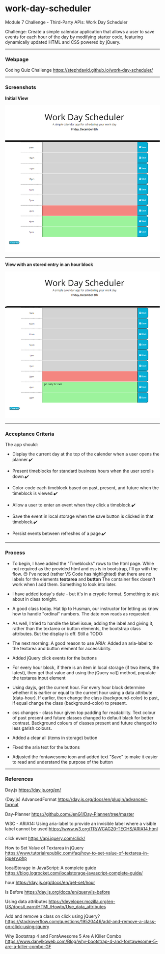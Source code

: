 # work-day-scheduler
Module 7 Challenge - Third-Party APIs: Work Day Scheduler

Challenge: Create a simple calendar application that allows a user to save events for each hour of the day by modifying starter code, featuring dynamically updated HTML and CSS powered by jQuery.

---

### Webpage

Coding Quiz Challenge
https://stephdavid.github.io/work-day-scheduler/

---

### Screenshots


**Initial View**

![initial view ](work-day-scheduler.png)

---

**View with an stored entry in an hour block**

![one stored entry view ](work-day-scheduler2.png)

---


### Acceptance Criteria

The app should:

* Display the current day at the top of the calender when a user opens the planner.✔️
 
* Present timeblocks for standard business hours when the user scrolls down.✔️
 
* Color-code each timeblock based on past, present, and future when the timeblock is viewed.✔️
 
* Allow a user to enter an event when they click a timeblock.✔️

* Save the event in local storage when the save button is clicked in that timeblock.✔️

* Persist events between refreshes of a page.✔️

---

### Process

* To begin, I have added the "Timeblocks" rows to the html page. While not required as the provided html and css is in bootstrap, I'll go with the flow. 😊 I've noted (rather VS Code has highlighted) that there are no labels for the elements **textarea** and **button** The container flex doesn't work when I add them. Something to look into later.

* I have added today's date - but it's in a cryptic format. Something to ask about in class tonight.

* A good class today. Hat tip to Husman, our instructor for letting us know how to handle "ordinal" numbers. The date now reads as requested.

* As well, I tried to handle the label issue, adding the label and giving it, rather than the textarea or button elements, the bootstrap class attributes. But the display is off. Still a TODO:

* The next morning: A good reason to use ARIA: Added an aria-label to the textarea and button element for accessibility.

* Added jQuery click events for the buttons

* For every hour block, if there is an item in local storage (if two items, the latest), then get that value and using the jQuery val() method, populate the textarea input element

+ Using dayjs, get the current hour. For every hour block determine whether it is earlier or equal to the current hour using a data attribute (data-hour). If earlier, then change the class (background-color) to past, if equal change the class (background-color) to present.

* css changes - class hour given top padding for readability. Text colour of past present and future classes changed to default black for better contrast. Background colours of classes present and future changed to less garish colours.

* Added a clear all (items in storage) button 

* Fixed the aria text for the buttons

* Adjusted the fontawesome icon and added text "Save" to make it easier to read and understand the purpose of the button

---

### References

Day.js
https://day.js.org/en/<br>

(Day.js) AdvancedFormat
https://day.js.org/docs/en/plugin/advanced-format<br>

Day-Planner
https://github.com/JenG1/Day-Planner/tree/master<br>

W3C - ARIA14: Using aria-label to provide an invisible label where a visible label cannot be used
https://www.w3.org/TR/WCAG20-TECHS/ARIA14.html<br>

click event
https://api.jquery.com/click/<br>

How to Set Value of Textarea in jQuery
https://www.tutorialrepublic.com/faq/how-to-set-value-of-textarea-in-jquery.php<br>

localStorage in JavaScript: A complete guide
https://blog.logrocket.com/localstorage-javascript-complete-guide/<br>

hour
https://day.js.org/docs/en/get-set/hour<br>

Is Before
https://day.js.org/docs/en/query/is-before<br>

Using data attributes
https://developer.mozilla.org/en-US/docs/Learn/HTML/Howto/Use_data_attributes<br>

Add and remove a class on click using jQuery?
https://stackoverflow.com/questions/19520446/add-and-remove-a-class-on-click-using-jquery


Why Bootstrap 4 and FontAwesome 5 Are A Killer Combo
https://www.danylkoweb.com/Blog/why-bootstrap-4-and-fontawesome-5-are-a-killer-combo-GF
